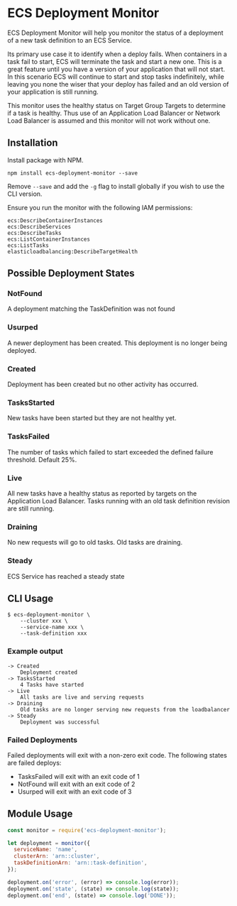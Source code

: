ECS Deployment Monitor
==============================

ECS Deployment Monitor will help you monitor the status of a deployment of a new task definition to an ECS Service.

Its primary use case it to identify when a deploy fails. When containers in a task fail to start, ECS will terminate the task and start a new one. This is a great feature until you have a version of your application that will not start. In this scenario ECS will continue to start and stop tasks indefinitely, while leaving you none the wiser that your deploy has failed and an old version of your application is still running.

This monitor uses the healthy status on Target Group Targets to determine if a task is healthy. Thus use of an Application Load Balancer or Network Load Balancer is assumed and this monitor will not work without one.

Installation
------------

Install package with NPM.

`npm install ecs-deployment-monitor --save`

Remove `--save` and add the `-g` flag to install globally if you wish to use the CLI version.

Ensure you run the monitor with the following IAM permissions:

```
ecs:DescribeContainerInstances
ecs:DescribeServices
ecs:DescribeTasks
ecs:ListContainerInstances
ecs:ListTasks
elasticloadbalancing:DescribeTargetHealth
```

Possible Deployment States
-----------------

### NotFound
A deployment matching the TaskDefinition was not found

### Usurped
A newer deployment has been created. This deployment is no longer being deployed.

### Created
Deployment has been created but no other activity has occurred.

### TasksStarted
New tasks have been started but they are not healthy yet.

### TasksFailed
The number of tasks which failed to start exceeded the defined failure threshold. Default 25%.

### Live
All new tasks have a healthy status as reported by targets on the Application Load Balancer. Tasks running with an old task definition revision are still running.

### Draining
No new requests will go to old tasks. Old tasks are draining.

### Steady
ECS Service has reached a steady state

CLI Usage
---------

```
$ ecs-deployment-monitor \
    --cluster xxx \
    --service-name xxx \
    --task-definition xxx
```

### Example output

```
-> Created
    Deployment created
-> TasksStarted
    4 Tasks have started
-> Live
    All tasks are live and serving requests
-> Draining
    Old tasks are no longer serving new requests from the loadbalancer
-> Steady
    Deployment was successful
```

### Failed Deployments

Failed deployments will exit with a non-zero exit code. The following states are failed deploys:

   - TasksFailed will exit with an exit code of 1
   - NotFound will exit with an exit code of 2
   - Usurped will exit with an exit code of 3

Module Usage
------------

```js
const monitor = require('ecs-deployment-monitor');

let deployment = monitor({
  serviceName: 'name',
  clusterArn: 'arn::cluster',
  taskDefinitionArn: 'arn::task-definition',
});

deployment.on('error', (error) => console.log(error));
deployment.on('state', (state) => console.log(state));
deployment.on('end', (state) => console.log('DONE'));

```
